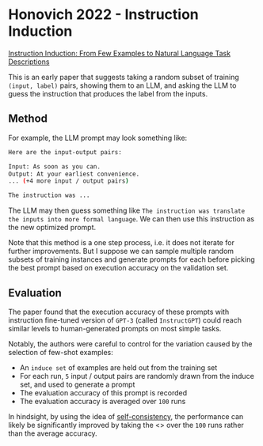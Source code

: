 # Honovich 2022 - Instruction Induction

[Instruction Induction: From Few Examples to Natural Language Task Descriptions](https://arxiv.org/abs/2205.10782)

This is an early paper that suggests taking a random subset of training `(input, label)` pairs, showing them to an LLM, and asking the LLM to guess the instruction that produces the label from the inputs.

## Method

For example, the LLM prompt may look something like:
```bash
Here are the input-output pairs:

Input: As soon as you can.
Output: At your earliest convenience.
... (+4 more input / output pairs)

The instruction was ...
```

The LLM may then guess something like `The instruction was translate the inputs into more formal language`. We can then use this instruction as the new optimized prompt.

Note that this method is a one step process, i.e. it does not iterate for further improvements. But I suppose we can sample multiple random subsets of training instances and generate prompts for each before picking the best prompt based on execution accuracy on the validation set.

## Evaluation

The paper found that the execution accuracy of these prompts with instruction fine-tuned version of `GPT-3` (called `InstructGPT`) could reach similar levels to human-generated prompts on most simple tasks.

Notably, the authors were careful to control for the variation caused by the selection of few-shot examples:
- An `induce set` of examples are held out from the training set
- For each run, `5` input / output pairs are randomly drawn from the induce set, and used to generate a prompt
- The evaluation accuracy of this prompt is recorded
- The evaluation accuracy is averaged over `100` runs

In hindsight, by using the idea of [self-consistency](./wang_2022.md), the performance can likely be significantly improved by taking the <<majority vote>> over the `100` runs rather than the average accuracy.

